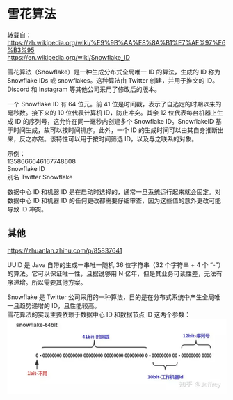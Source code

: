 # 雪花算法
转载自：  
https://zh.wikipedia.org/wiki/%E9%9B%AA%E8%8A%B1%E7%AE%97%E6%B3%95  
https://en.wikipedia.org/wiki/Snowflake_ID  
  
雪花算法（Snowflake）是一种生成分布式全局唯一 ID 的算法，生成的 ID 称为 Snowflake IDs 或 snowflakes。这种算法由 Twitter 创建，并用于推文的 ID。Discord 和 Instagram 等其他公司采用了修改后的版本。  
  
一个 Snowflake ID 有 64 位元。前 41 位是时间戳，表示了自选定的时期以来的毫秒数。接下来的 10 位代表计算机 ID，防止冲突。其余 12 位代表每台机器上生成 ID 的序列号，这允许在同一毫秒内创建多个 Snowflake ID。SnowflakeID 基于时间生成，故可以按时间排序。此外，一个 ID 的生成时间可以由其自身推断出来，反之亦然。该特性可以用于按时间筛选 ID，以及与之联系的对象。  
  
示例：  
1358666646167748608  
Snowflake ID  
别名	Twitter Snowflake  

数据中心 ID 和机器 ID 是在启动时选择的，通常一旦系统运行起来就会固定。对数据中心 ID 和机器 ID 的任何更改都需要仔细审查，因为这些值的意外更改可能导致 ID 冲突。  

## 其他
https://zhuanlan.zhihu.com/p/85837641  

UUID 是 Java 自带的生成一串唯一随机 36 位字符串（32 个字符串 + 4 个 “-”）的算法。它可以保证唯一性，且据说够用 N 亿年，但是其业务可读性差，无法有序递增。所以需要其他方案。  

Snowflake 是 Twitter 公司采用的一种算法，目的是在分布式系统中产生全局唯一且趋势递增的 ID，且性能较高。  
雪花算法的实现主要依赖于数据中心 ID 和数据节点 ID 这两个参数：  
![](./snowflake.webp)  

